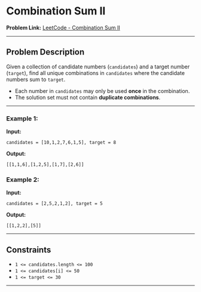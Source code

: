 # Combination Sum II

**Problem Link:** [LeetCode - Combination Sum II](https://leetcode.com/problems/combination-sum-ii/)

---

## Problem Description

Given a collection of candidate numbers (`candidates`) and a target number (`target`), find all unique combinations in `candidates` where the candidate numbers sum to `target`.

- Each number in `candidates` may only be used **once** in the combination.
- The solution set must not contain **duplicate combinations**.

---

### Example 1:
**Input:**
```text
candidates = [10,1,2,7,6,1,5], target = 8
```

**Output:**
```text
[[1,1,6],[1,2,5],[1,7],[2,6]]
```

### Example 2:
**Input:**
```text
candidates = [2,5,2,1,2], target = 5
```

**Output:**
```text
[[1,2,2],[5]]
```

---

## Constraints
- `1 <= candidates.length <= 100`
- `1 <= candidates[i] <= 50`
- `1 <= target <= 30`

---